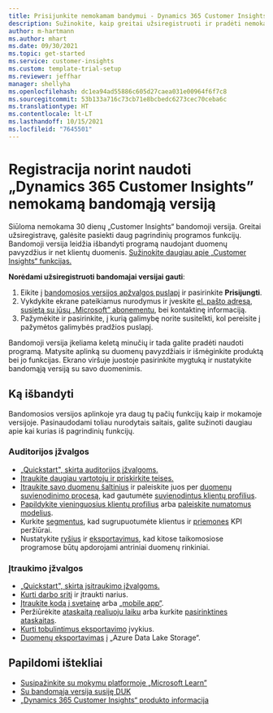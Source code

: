 ```yaml
---
title: Prisijunkite nemokamam bandymui - Dynamics 365 Customer Insights
description: Sužinokite, kaip greitai užsiregistruoti ir pradėti nemokamai naudotis „Customer Insights“ bandomąja versija. Susipažinkite su programa naudodami apžvalgas ir vaizdo įrašus bei raskite papildomų mokymosi išteklių.
author: m-hartmann
ms.author: mhart
ms.date: 09/30/2021
ms.topic: get-started
ms.service: customer-insights
ms.custom: template-trial-setup
ms.reviewer: jeffhar
manager: shellyha
ms.openlocfilehash: dc1ea94ad55886c605d27caea031e00964f6f7c8
ms.sourcegitcommit: 53b133a716c73cb71e8bcbedc6273cec70ceba6c
ms.translationtype: HT
ms.contentlocale: lt-LT
ms.lasthandoff: 10/15/2021
ms.locfileid: "7645501"
---
```

# <a name="sign-up-for-a-free-dynamics-365-customer-insights-trial"></a>Registracija norint naudoti „Dynamics 365 Customer Insights” nemokamą bandomąją versiją

Siūloma nemokama 30 dienų „Customer Insights“ bandomoji versija. Greitai užsiregistravę, galėsite pasiekti daug pagrindinių programos funkcijų. Bandomoji versija leidžia išbandyti programą naudojant duomenų pavyzdžius ir net klientų duomenis. [Sužinokite daugiau apie „Customer Insights“ funkcijas.](overview.md)

**Norėdami užsiregistruoti bandomajai versijai gauti**:

1. Eikite į [bandomosios versijos apžvalgos puslapį](https://dynamics.microsoft.com/get-started/?appname=customerinsights) ir pasirinkite **Prisijungti**.
1. Vykdykite ekrane pateikiamus nurodymus ir įveskite [el. pašto adresą, susietą su jūsų „Microsoft” abonementu,](https://support.microsoft.com/windows/what-is-a-microsoft-account-4a7c48e9-ff5a-e9c6-5a5c-1a57d66c3bfa) bei kontaktinę informaciją.
1. Pažymėkite ir pasirinkite, į kurią galimybę norite susitelkti, kol pereisite į pažymėtos galimybės pradžios puslapį.

Bandomoji versija įkeliama keletą minučių ir tada galite pradėti naudoti programą. Matysite aplinką su duomenų pavyzdžiais ir išmėginkite produktą bei jo funkcijas. Ekrano viršuje juostoje pasirinkite mygtuką ir nustatykite bandomąją versiją su savo duomenimis.

## <a name="what-to-try"></a>Ką išbandyti

Bandomosios versijos aplinkoje yra daug tų pačių funkcijų kaip ir mokamoje versijoje. Pasinaudodami toliau nurodytais saitais, galite sužinoti daugiau apie kai kurias iš pagrindinių funkcijų.

### <a name="audience-insights"></a>Auditorijos įžvalgos

- [„Quickstart", skirta auditorijos įžvalgoms.](audience-insights/get-started.md)
- [Įtraukite daugiau vartotojų ir priskirkite teises.](audience-insights/permissions.md)
- [Įtraukite savo duomenų šaltinius](audience-insights/data-sources.md) ir paleiskite juos per [duomenų suvienodinimo procesą](audience-insights/data-unification.md), kad gautumėte [suvienodintus klientų profilius](audience-insights/customer-profiles.md).
- [Papildykite vieninguosius klientų profilius](audience-insights/enrichment-hub.md) arba [paleiskite numatomus modelius](audience-insights/predictions-overview.md).
- Kurkite [segmentus](audience-insights/segments.md), kad sugrupuotumėte klientus ir [priemones](audience-insights/measures.md) KPI peržiūrai.
- Nustatykite [ryšius](audience-insights/connections.md) ir [eksportavimus](audience-insights/export-destinations.md), kad kitose taikomosiose programose būtų apdorojami antriniai duomenų rinkiniai.

### <a name="engagement-insights"></a>Įtraukimo įžvalgos

- [„Quickstart", skirta įsitraukimo įžvalgoms.](engagement-insights/get-started.md)
- [Kurti darbo sritį](engagement-insights/create-workspace.md) ir įtraukti narius.
- [Įtraukite kodą į svetainę](engagement-insights/instrument-website.md) arba [„mobile app“](engagement-insights/developer-resources.md#capture-events-from-mobile-apps).
- Peržiūrėkite [ataskaitą realiuoju laiku](engagement-insights/view-reports.md) arba kurkite [pasirinktines ataskaitas](engagement-insights/custom-reports.md).
- [Kurti tobulintimus eksportavimo](engagement-insights/refined-events.md) įvykius.
- [Duomenų eksportavimas](engagement-insights/export-events.md) į „Azure Data Lake Storage“.

## <a name="additional-resources"></a>Papildomi ištekliai

- [Susipažinkite su mokymu platformoje „Microsoft Learn”](/learn/browse/?filter-products=dynamics-dynamics-cust-insights)
- [Su bandomąja versija susiję DUK](trial-faq.md)
- [„Dynamics 365 Customer Insights“ produkto informacija](https://dynamics.microsoft.com/ai/customer-insights/)
